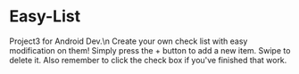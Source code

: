 # Easy-List
Project3 for Android Dev.\n
Create your own check list with easy modification on them! Simply press the + button to add a new item.
Swipe to delete it. Also remember to click the check box if you've finished that work. 
